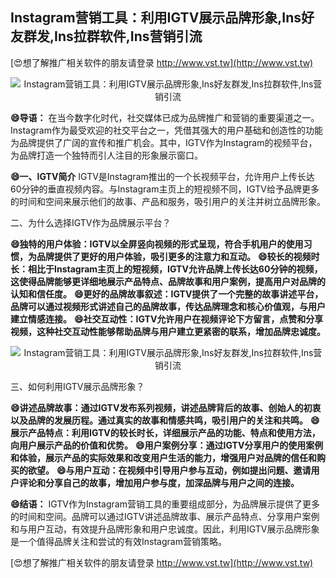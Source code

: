 ## **Instagram营销工具：利用IGTV展示品牌形象,Ins好友群发,Ins拉群软件,Ins营销引流**

[😍想了解推广相关软件的朋友请登录 http://www.vst.tw](http://www.vst.tw)

 <center><img src="https://vst.tw/MP4/tuiguang/png/7.png" alt="Instagram营销工具：利用IGTV展示品牌形象,Ins好友群发,Ins拉群软件,Ins营销引流"></center>

**😄导语：**
在当今数字化时代，社交媒体已成为品牌推广和营销的重要渠道之一。Instagram作为最受欢迎的社交平台之一，凭借其强大的用户基础和创造性的功能为品牌提供了广阔的宣传和推广机会。其中，IGTV作为Instagram的视频平台，为品牌打造一个独特而引人注目的形象展示窗口。

**😄一、IGTV简介**
IGTV是Instagram推出的一个长视频平台，允许用户上传长达60分钟的垂直视频内容。与Instagram主页上的短视频不同，IGTV给予品牌更多的时间和空间来展示他们的故事、产品和服务，吸引用户的关注并树立品牌形象。

二、为什么选择IGTV作为品牌展示平台？

**😄独特的用户体验：IGTV以全屏竖向视频的形式呈现，符合手机用户的使用习惯，为品牌提供了更好的用户体验，吸引更多的注意力和互动。**
**😄较长的视频时长：相比于Instagram主页上的短视频，IGTV允许品牌上传长达60分钟的视频，这使得品牌能够更详细地展示产品特点、品牌故事和用户案例，提高用户对品牌的认知和信任度。**
**😄更好的品牌故事叙述：IGTV提供了一个完整的故事讲述平台，品牌可以通过视频形式讲述自己的品牌故事，传达品牌理念和核心价值观，与用户建立情感连接。**
**😄社交互动性：IGTV允许用户在视频评论下方留言，点赞和分享视频，这种社交互动性能够帮助品牌与用户建立更紧密的联系，增加品牌忠诚度。**

 <center><img src="https://vst.tw/MP4/tuiguang/png/3.png" alt="Instagram营销工具：利用IGTV展示品牌形象,Ins好友群发,Ins拉群软件,Ins营销引流"></center>

三、如何利用IGTV展示品牌形象？

**😄讲述品牌故事：通过IGTV发布系列视频，讲述品牌背后的故事、创始人的初衷以及品牌的发展历程。通过真实的故事和情感共鸣，吸引用户的关注和共鸣。**
**😄展示产品特点：利用IGTV的较长时长，详细展示产品的功能、特点和使用方法，向用户展示产品的价值和优势。**
**😄用户案例分享：通过IGTV分享用户的使用案例和体验，展示产品的实际效果和改变用户生活的能力，增强用户对品牌的信任和购买的欲望。**
**😄与用户互动：在视频中引导用户参与互动，例如提出问题、邀请用户评论和分享自己的故事，增加用户参与度，加深品牌与用户之间的连接。**

**😄结语：**
IGTV作为Instagram营销工具的重要组成部分，为品牌展示提供了更多的时间和空间。品牌可以通过IGTV讲述品牌故事、展示产品特点、分享用户案例和与用户互动，有效提升品牌形象和用户忠诚度。因此，利用IGTV展示品牌形象是一个值得品牌关注和尝试的有效Instagram营销策略。

[😍想了解推广相关软件的朋友请登录 http://www.vst.tw](http://www.vst.tw)



